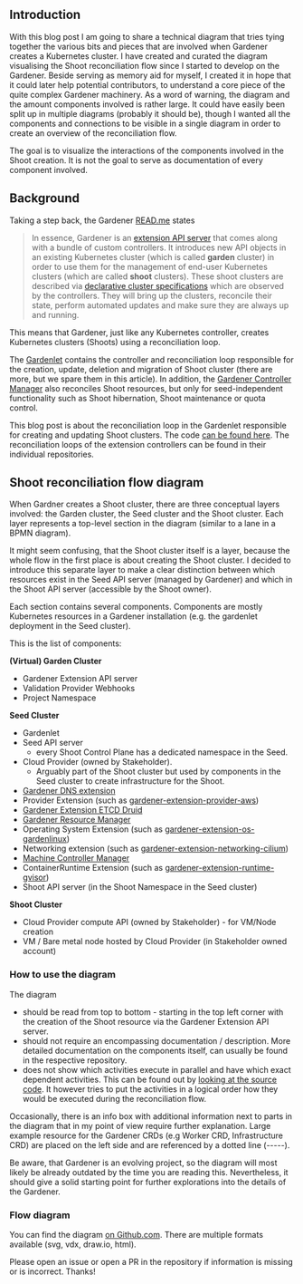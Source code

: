## Introduction

With this blog post I am going to share a technical diagram that tries tying together the 
various bits and pieces that are involved when Gardener creates a Kubernetes cluster.
I have created and curated the diagram visualising the Shoot reconciliation flow since I started to develop on the Gardener.
Beside serving as memory aid for myself, I created it in hope that it could later help potential contributors, to understand a core piece of the quite complex Gardener machinery. 
As a word of warning, the diagram and the amount components involved is rather large.
It could have easily been split up in multiple diagrams (probably it should be), though I wanted all the components and connections to be visible in a single diagram in order to create an overview of the reconciliation flow. 

The goal is to visualize the interactions of the components involved in the Shoot creation. 
It is not the goal to serve as documentation of every component involved. 

## Background

Taking a step back, the Gardener [READ.me](https://github.com/gardener/gardener/blob/master/README.md) states 

> In essence, Gardener is an [extension API server](https://kubernetes.io/docs/tasks/access-kubernetes-api/setup-extension-api-server/) 
that comes along with a bundle of custom controllers. 
It introduces new API objects in an existing Kubernetes cluster (which is called **garden** cluster) in order to use them for the 
management of end-user Kubernetes clusters (which are called **shoot** clusters). 
These shoot clusters are described via [declarative cluster specifications](https://github.com/gardener/gardener/blob/master/example/90-shoot.yaml) which are observed by the controllers.
They will bring up the clusters, reconcile their state, perform automated updates and make sure they are always up and running.

This means that Gardener, just like any Kubernetes controller, creates Kubernetes clusters (Shoots) using a reconciliation loop.

The [Gardenlet](https://github.com/gardener/gardener/blob/master/docs/concepts/gardenlet.md) contains the controller and reconciliation loop responsible for the creation, update, deletion and migration of Shoot cluster (there are more, but we spare them in this article).
In addition, the [Gardener Controller Manager](https://github.com/gardener/gardener/blob/master/docs/concepts/controller-manager.md) also reconciles Shoot resources, but only for seed-independent functionality such as Shoot hibernation, Shoot maintenance or quota control.

This blog post is about the reconciliation loop in the Gardenlet responsible for creating and updating Shoot clusters. 
The code [can be found here](https://github.com/gardener/gardener/blob/master/pkg/gardenlet/controller/shoot/shoot_control_reconcile.go).
The reconciliation loops of the extension controllers can be found in their individual repositories.

## Shoot reconciliation flow diagram 

When Gardner creates a Shoot cluster, there are three conceptual layers involved: the Garden cluster, the Seed cluster and the Shoot cluster. 
Each layer represents a top-level section in the diagram (similar to a lane in a BPMN diagram). 

It might seem confusing, that the Shoot cluster itself is a layer, because the whole flow in the first place is about creating the Shoot cluster.
I decided to introduce this separate layer to make a clear distinction between which resources exist in the Seed API server (managed by Gardener) and which in the Shoot API server (accessible by the Shoot owner).   

Each section contains several components.
Components are mostly Kubernetes resources in a Gardener installation (e.g. the gardenlet deployment in the Seed cluster).

This is the list of components:

**(Virtual) Garden Cluster**
- Gardener Extension API server
- Validation Provider Webhooks
- Project Namespace

**Seed Cluster**
- Gardenlet
- Seed API server 
  - every Shoot Control Plane has a dedicated namespace in the Seed.
- Cloud Provider (owned by Stakeholder). 
  - Arguably part of the Shoot cluster but used by components in the Seed cluster to create infrastructure for the Shoot.
- [Gardener DNS extension](https://github.com/gardener/external-dns-management)
- Provider Extension (such as [gardener-extension-provider-aws](https://github.com/gardener/gardener-extension-provider-aws))
- [Gardener Extension ETCD Druid](https://github.com/gardener/etcd-druid)
- [Gardener Resource Manager](https://github.com/gardener/gardener-resource-manager)
- Operating System Extension (such as [gardener-extension-os-gardenlinux](https://github.com/gardener/gardener-extension-os-gardenlinux))
- Networking extension (such as [gardener-extension-networking-cilium](https://github.com/gardener/gardener-extension-networking-cilium))
- [Machine Controller Manager](https://github.com/gardener/machine-controller-manager)
- ContainerRuntime Extension (such as [gardener-extension-runtime-gvisor](https://github.com/gardener/gardener-extension-runtime-gvisor))
- Shoot API server (in the Shoot Namespace in the Seed cluster)

**Shoot Cluster**
- Cloud Provider compute API (owned by Stakeholder) - for VM/Node creation
- VM / Bare metal node hosted by Cloud Provider (in Stakeholder owned account)


### How to use the diagram
The diagram 
- should be read from top to bottom - starting in the top left corner with the creation of the Shoot resource via the Gardener Extension API server.
- should not require an encompassing documentation / description.
  More detailed documentation on the components itself, can usually be found in the respective repository.
- does not show which activities execute in parallel and have which exact dependent activities. This can be found out by [looking at the source code]().
  It however tries to put the activities in a logical order how they would be executed during the reconciliation flow. 

Occasionally, there is an info box with additional information next to parts in the diagram that in my point of view require further explanation.
Large example resource for the Gardener CRDs (e.g Worker CRD, Infrastructure CRD) are placed on the left side and are referenced by a dotted line (-----).

Be aware, that Gardener is an evolving project, so the diagram will most likely be already outdated by the time you are reading this.
Nevertheless, it should give a solid starting point for further explorations into the details of the Gardener.

### Flow diagram

You can find the diagram [on Github.com](https://github.com/danielfoehrKn/gardener-diagrams/tree/master/shoot-reconciliation).
There are multiple formats available (svg, vdx, draw.io, html).

Please open an issue or open a PR in the repository if information is missing or is incorrect. 
Thanks! 
 
